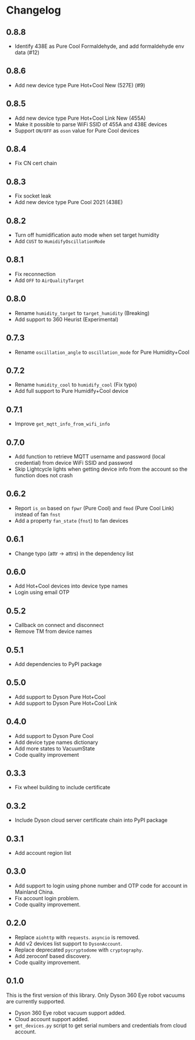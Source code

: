 # Changelog

## 0.8.8

- Identify 438E as Pure Cool Formaldehyde, and add formaldehyde env data (#12)

## 0.8.6

- Add new device type Pure Hot+Cool New (527E) (#9)

## 0.8.5

- Add new device type Pure Hot+Cool Link New (455A)
- Make it possible to parse WiFi SSID of 455A and 438E devices
- Support `ON/OFF` as `oson` value for Pure Cool devices

## 0.8.4

- Fix CN cert chain

## 0.8.3

- Fix socket leak
- Add new device type Pure Cool 2021 (438E)

## 0.8.2

- Turn off humidification auto mode when set target humidity
- Add `CUST` to `HumidifyOscillationMode`

## 0.8.1

- Fix reconnection
- Add `OFF` to `AirQualityTarget`

## 0.8.0

- Rename `humidity_target` to `target_humidity` (Breaking)
- Add support to 360 Heurist (Experimental)

## 0.7.3

- Rename `oscillation_angle` to `oscillation_mode` for Pure Humidity+Cool

## 0.7.2

- Rename `humidity_cool` to `humidify_cool` (Fix typo)
- Add full support to Pure Humidify+Cool device

## 0.7.1

- Improve `get_mqtt_info_from_wifi_info`

## 0.7.0

- Add function to retrieve MQTT username and password (local credential) from device WiFi SSID and password
- Skip Lightcycle lights when getting device info from the account so the function does not crash

## 0.6.2

- Report `is_on` based on `fpwr` (Pure Cool) and `fmod` (Pure Cool Link) instead of fan `fnst`
- Add a property `fan_state` (`fnst`) to fan devices

## 0.6.1

- Change typo (attr -> attrs) in the dependency list

## 0.6.0

- Add Hot+Cool devices into device type names
- Login using email OTP

## 0.5.2

- Callback on connect and disconnect
- Remove TM from device names

## 0.5.1

- Add dependencies to PyPI package

## 0.5.0

- Add support to Dyson Pure Hot+Cool
- Add support to Dyson Pure Hot+Cool Link

## 0.4.0

- Add support to Dyson Pure Cool
- Add device type names dictionary
- Add more states to VacuumState
- Code quality improvement

## 0.3.3

- Fix wheel building to include certificate

## 0.3.2

- Include Dyson cloud server certificate chain into PyPI package

## 0.3.1

- Add account region list

## 0.3.0

- Add support to login using phone number and OTP code for account in Mainland China.
- Fix account login problem.
- Code quality improvement.

## 0.2.0

- Replace `aiohttp` with `requests`. `asyncio` is removed.
- Add v2 devices list support to `DysonAccount`.
- Replace deprecated `pycryptodome` with `cryptography`.
- Add zeroconf based discovery.
- Code quality improvement.

## 0.1.0

This is the first version of this library. Only Dyson 360 Eye robot vacuums are currently supported.

- Dyson 360 Eye robot vacuum support added.
- Cloud account support added. 
- `get_devices.py` script to get serial numbers and credentials from cloud account.
